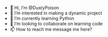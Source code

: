 - 👋 Hi, I’m @DustyPoison
- 👀 I’m interested in making a dynamic project
- 🌱 I’m currently learning Python
- 💞️ I’m looking to collaborate on learning code
- 📫 How to reach me message me here?

<!---
DustyPoison/DustyPoison is a ✨ special ✨ repository because its `README.md` (this file) appears on your GitHub profile.
You can click the Preview link to take a look at your changes.
--->
